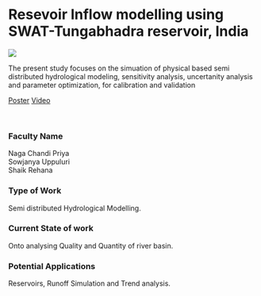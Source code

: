 # Resevoir Inflow modelling using SWAT-Tungabhadra reservoir, India

![](09.%20Resevoir%20Inflow%20modelling%20using%20SWAT-Tungabhadra%20reservoir%2C%20India.png)

The present study focuses on the simuation of physical based semi distributed hydrological modeling, sensitivity analysis, uncertanity analysis and parameter optimization, for calibration and validation

[Poster](09.%20Resevoir%20Inflow%20modelling%20using%20SWAT-Tungabhadra%20reservoir%2C%20India.pdf)
[Video](https://rndshowcase.iiit.ac.in/tto/TTO_website_data/Videos/256.mp4)

<br>


### Faculty Name

Naga Chandi Priya<br>
Sowjanya Uppuluri <br>
Shaik Rehana


### Type of Work

Semi distributed Hydrological Modelling.


### Current State of work

Onto analysing Quality and Quantity of river basin.


### Potential Applications

Reservoirs, Runoff Simulation and Trend analysis.

